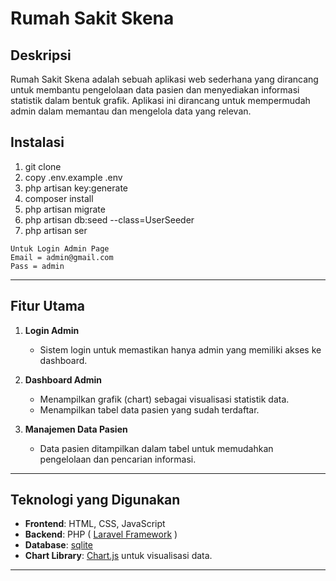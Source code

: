 # Rumah Sakit Skena

## Deskripsi
Rumah Sakit Skena adalah sebuah aplikasi web sederhana yang dirancang untuk membantu pengelolaan data pasien dan menyediakan informasi statistik dalam bentuk grafik. Aplikasi ini dirancang untuk mempermudah admin dalam memantau dan mengelola data yang relevan.


## Instalasi

1. git clone
2. copy .env.example .env
3. php artisan key:generate
4. composer install
5. php artisan migrate
6. php artisan db:seed --class=UserSeeder
7. php artisan ser

```
Untuk Login Admin Page
Email = admin@gmail.com
Pass = admin
```

---

## Fitur Utama
1. **Login Admin**
   - Sistem login untuk memastikan hanya admin yang memiliki akses ke dashboard.
   
2. **Dashboard Admin**
   - Menampilkan grafik (chart) sebagai visualisasi statistik data.
   - Menampilkan tabel data pasien yang sudah terdaftar.
   
3. **Manajemen Data Pasien**
   - Data pasien ditampilkan dalam tabel untuk memudahkan pengelolaan dan pencarian informasi.

---

## Teknologi yang Digunakan
- **Frontend**: HTML, CSS, JavaScript
- **Backend**: PHP ( [Laravel Framework](https://laravel.com/) )
- **Database**: [sqlite](https://www.sqlite.org/)
- **Chart Library**: [Chart.js](https://www.chartjs.org/) untuk visualisasi data.

---
